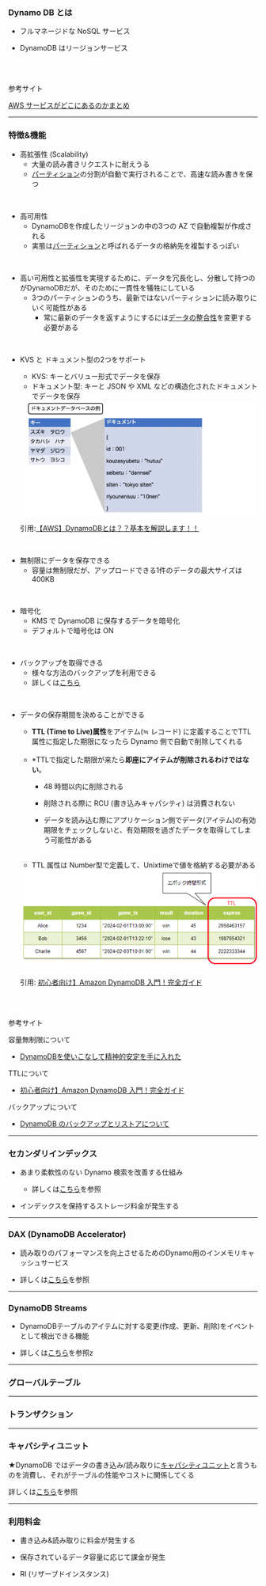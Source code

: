 ### Dynamo DB とは

- フルマネージドな NoSQL サービス

- DynamoDB はリージョンサービス

<br>
<br>

参考サイト

[AWS サービスがどこにあるのかまとめ](https://qiita.com/saitotak/items/d2ede050e7a2224da46d)

---

### 特徴&機能

- 高拡張性 (Scalability)
    - 大量の読み書きリクエストに耐えうる
    - [パーティション](./DynamoDB_Partition.md)の分割が自動で実行されることで、高速な読み書きを保つ

<br>

- 高可用性
    - DynamoDBを作成したリージョンの中の3つの AZ で自動複製が作成される
    - 実態は[パーティション](./DynamoDB_Partition.md)と呼ばれるデータの格納先を複製するっぽい

<br>

- 高い可用性と拡張性を実現するために、データを冗長化し、分散して持つのがDynamoDBだが、そのために一貫性を犠牲にしている
    - 3つのパーティションのうち、最新ではないパーティションに読み取りにいく可能性がある
        - 常に最新のデータを返すようにするには[データの整合性](./DynamoDB_整合性.md)を変更する必要がある

<br>

- KVS と ドキュメント型の2つをサポート
    - KVS: キーとバリュー形式でデータを保存
    - ドキュメント型: キーと JSON や XML などの構造化されたドキュメントでデータを保存

    <img src="./img/DynamoDB-Document-Based_1.webp" />

    引用:[【AWS】DynamoDBとは？？基本を解説します！！](https://cantabile.alhinc.jp/technology/7543/)

<br>

- 無制限にデータを保存できる
    - 容量は無制限だが、アップロードできる1件のデータの最大サイズは 400KB
<br>

- 暗号化
    - KMS で DynamoDB に保存するデータを暗号化
    - デフォルトで暗号化は ON

<br>

- バックアップを取得できる
    - 様々な方法のバックアップを利用できる
    - 詳しくは[こちら](./DynamoDB_Backup.md)

<br>

- データの保存期間を決めることができる

    - **TTL (Time to Live)属性**をアイテム(≒ レコード) に定義することでTTL属性に指定した期限になったら Dynamo 側で自動で削除してくれる

    <br>

    - *TTLで指定した期限が来たら**即座にアイテムが削除されるわけではない**。
        - 48 時間以内に削除される

        - 削除される際に RCU (書き込みキャパシティ) は消費されない

        - データを読み込む際にアプリケーション側でデータ(アイテム)の有効期限をチェックしないと、有効期限を過ぎたデータを取得してしまう可能性がある

    <br>

    - TTL 属性は Number型で定義して、Unixtimeで値を格納する必要がある

    <img src="./img/DynamoDB-TTL_1.png" />

    引用: [初心者向け】Amazon DynamoDB 入門！完全ガイド](https://zenn.dev/issy/articles/zenn-dynamodb-overview#ttl（time-to-live）)

<br>
<br>

参考サイト

容量無制限について
- [DynamoDBを使いこなして精神的安定を手に入れた](https://qiita.com/walkers/items/9b39d752cc5b8df7b4b5)

TTLについて
- [初心者向け】Amazon DynamoDB 入門！完全ガイド](https://zenn.dev/issy/articles/zenn-dynamodb-overview#ttl（time-to-live）)

バックアップについて
- [DynamoDB のバックアップとリストアについて](https://zenn.dev/htnk128/articles/092cbfc7a886fd#ポイントインタイムリカバリ(pitr))

---

### セカンダリインデックス

- あまり柔軟性のない Dynamo 検索を改善する仕組み
    - 詳しくは[こちら](./DynamoDB-GSI-LSI.md)を参照

- インデックスを保持するストレージ料金が発生する

---

### DAX (DynamoDB Accelerator)

- 読み取りのパフォーマンスを向上させるためのDynamo用のインメモリキャッシュサービス

- 詳しくは[こちら](./Daynamo_DAX.md)を参照

---

### DynamoDB Streams

- DynamoDBテーブルのアイテムに対する変更(作成、更新、削除)をイベントとして検出できる機能

- 詳しくは[こちら](./DynamoDB_Stream.md)を参照z

---

### グローバルテーブル

---

### トランザクション

---

### キャパシティユニット

★DynamoDB ではデータの書き込み/読み取りに[キャパシティユニット](./DynamoDB_CapacityUnit.md)と言うものを消費し、それがテーブルの性能やコストに関係してくる

詳しくは[こちら](DynamoDB_CapacityUnit.md)を参照

---

### 利用料金

- 書き込み&読み取りに料金が発生する

- 保存されているデータ容量に応じて課金が発生

- RI (リザーブドインスタンス)

